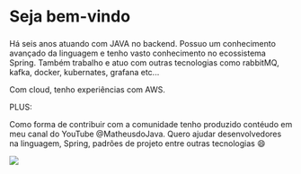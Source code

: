 # Seja bem-vindo

###

Há seis anos atuando com JAVA no backend. Possuo um conhecimento avançado da linguagem e tenho vasto conhecimento no ecossistema Spring. Também trabalho e atuo com outras tecnologias como rabbitMQ, kafka, docker, kubernates, grafana etc...

Com cloud, tenho experiências com AWS.

PLUS:

Como forma de contribuir com a comunidade tenho produzido contéudo em meu canal do YouTube @MatheusdoJava. Quero ajudar desenvolvedores na linguagem, Spring, padrões de projeto entre outras tecnologias 😄
<br>

<a href="https://www.linkedin.com/in/matheuspieropan/"><img src="https://img.shields.io/badge/LinkedIn-0077B5?style=for-the-badge&logo=linkedin&logoColor=white"/></a>
